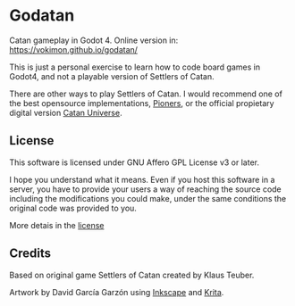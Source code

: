 # Godatan

Catan gameplay in Godot 4.
Online version in: https://vokimon.github.io/godatan/

This is just a personal exercise to learn how to code board games in Godot4,
and not a playable version of Settlers of Catan.

There are other ways to play Settlers of Catan.
I would recommend one of the best opensource implementations, [Pioners],
or the official propietary digital version [Catan Universe].

## License

This software is licensed under GNU Affero GPL License v3 or later.

I hope you understand what it means.
Even if you host this software in a server,
you have to provide your users a way of reaching the source code
including the modifications you could make,
under the same conditions the original code was provided to you.

More detais in the [license](LICENSE.md)

## Credits

Based on original game Settlers of Catan created by Klaus Teuber.

Artwork by David García Garzón using [Inkscape] and [Krita].

[Pioners]: https://pio.sourceforge.net/
[Catan Universe]: https://catanuniverse.com
[Inkscape]: https://inkscape.org
[Krita]: https://krita.org
